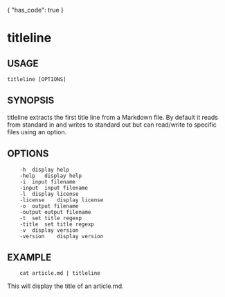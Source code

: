 {
    "has_code": true
}


# titleline

## USAGE

    titleline [OPTIONS]

## SYNOPSIS

titleline extracts the first title line from a Markdown file. By 
default it reads from standard in and writes to standard out but can 
read/write to specific files using an option.

## OPTIONS

```
	-h	display help
	-help	display help
	-i	input filename
	-input	input filename
	-l	display license
	-license	display license
	-o	output filename
	-output	output filename
	-t	set title regexp
	-title	set title regexp
	-v	display version
	-version	display version
```

## EXAMPLE

```shell
    cat article.md | titleline
```

This will display the title of an article.md.

